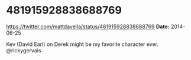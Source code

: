 # 481915928838688769
https://twitter.com/mattdavella/status/481915928838688769
**Date:** 2014-06-25

Kev (David Earl) on Derek might be my favorite character ever. @rickygervais
